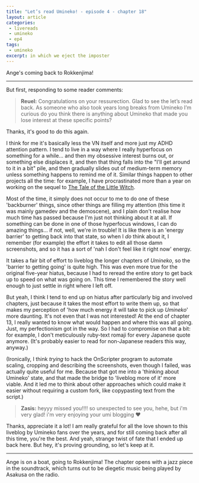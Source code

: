```yaml
---
title: "Let’s read Umineko! - episode 4 - chapter 18"
layout: article
categories:
 - livereads
 - umineko
 - ep4
tags:
 - umineko
excerpt: in which we eject the imposter
---
```

Ange's coming back to Rokkenjima!

---

But first, responding to some reader comments:

> <b class="name">Reuel:</b> Congratulations on your ressurection. Glad to see the let’s read back. As someone who also took years long breaks from Umineko I’m curious do you think there is anything about Umineko that made you lose interest at these specific points?

Thanks, it's good to do this again.

I think for me it's basically less the VN itself and more just my ADHD attention pattern. I tend to live in a way where I really hyperfocus on something for a while... and then my obsessive interest burns out, or something else displaces it, and then that thing falls into the "I'll get around to it in a bit" pile, and then gradually slides out of medium-term memory unless something happens to remind me of it. Similar things happen to other projects all the time: for example, I have procrastinated more than a year on working on the sequel to [The Tale of the Little Witch](https://canmom.art/animation/little-witch-1).

Most of the time, it simply does not occur to me to do one of these 'backburner' things, since other things are filling my attention (this time it was mainly gamedev and the demoscene), and I plain don't realise how much time has passed because I'm just not thinking about it at all. If something can be done in one of those hyperfocus windows, I can do amazing things... if not, well, we're in trouble! It is like there is an 'energy barrier' to getting back into that state, so when I *do* think about it, I remember (for example) the effort it takes to edit all those damn screenshots, and so it has a sort of 'nah I don't feel like it right now' energy.

It takes a fair bit of effort to liveblog the longer chapters of <cite>Umineko</cite>, so the 'barrier to getting going' is quite high. This was even more true for the original five-year hiatus, because I had to reread the entire story to get back up to speed on what was going on. This time I remembered the story well enough to just settle in right where I left off.

But yeah, I think I tend to end up on hiatus after particularly big and involved chapters, just because it takes the most effort to write them up, so that makes my perception of 'how much energy it will take to pick up <cite>Umineko</cite>' more daunting. It's not even that I was not interested! At the end of chapter 13, I really wanted to know what would happen and where this was all going. Just, my perfectionism got in the way. So I had to compromise on that a bit: for example, I don't meticulously ruby-text romaji for every Japanese quote anymore. (It's probably easier to read for non-Japanese readers this way, anyway.)

(Ironically, I think *trying* to hack the OnScripter program to automate scaling, cropping and describing the screenshots, even though I failed, was actually quite useful for me. Because that got me into a 'thinking about Umineko' state, and that made the bridge to 'liveblog more of it' more viable. And it led me to think about other approaches which could make it easier without requiring a custom fork, like copypasting text from the script.)

> <b class="name">Zasis:</b> heyyy missed you!!!! so unexpected to see you, hehe, but i'm very glad! i'm very enjoying your umi blogging ♥️

Thanks, appreciate it a lot! I am really grateful for all the love shown to this liveblog by Umineko fans over the years, and for still coming back after all this time, you're the best. And yeah, strange twist of fate that I ended up back here. But hey, it's proving grounding, so let's keep at it.

---

Ange is on a boat, going to Rokkenjima! The chapter opens with a jazz piece in the soundtrack, which turns out to be diegetic music being played by Asakusa on the radio.